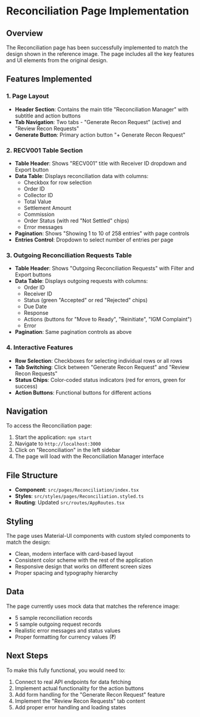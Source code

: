 # Reconciliation Page Implementation

## Overview
The Reconciliation page has been successfully implemented to match the design shown in the reference image. The page includes all the key features and UI elements from the original design.

## Features Implemented

### 1. Page Layout
- **Header Section**: Contains the main title "Reconciliation Manager" with subtitle and action buttons
- **Tab Navigation**: Two tabs - "Generate Recon Request" (active) and "Review Recon Requests"
- **Generate Button**: Primary action button "+ Generate Recon Request"

### 2. RECV001 Table Section
- **Table Header**: Shows "RECV001" title with Receiver ID dropdown and Export button
- **Data Table**: Displays reconciliation data with columns:
  - Checkbox for row selection
  - Order ID
  - Collector ID
  - Total Value
  - Settlement Amount
  - Commission
  - Order Status (with red "Not Settled" chips)
  - Error messages
- **Pagination**: Shows "Showing 1 to 10 of 258 entries" with page controls
- **Entries Control**: Dropdown to select number of entries per page

### 3. Outgoing Reconciliation Requests Table
- **Table Header**: Shows "Outgoing Reconciliation Requests" with Filter and Export buttons
- **Data Table**: Displays outgoing requests with columns:
  - Order ID
  - Receiver ID
  - Status (green "Accepted" or red "Rejected" chips)
  - Due Date
  - Response
  - Actions (buttons for "Move to Ready", "Reinitiate", "IGM Complaint")
  - Error
- **Pagination**: Same pagination controls as above

### 4. Interactive Features
- **Row Selection**: Checkboxes for selecting individual rows or all rows
- **Tab Switching**: Click between "Generate Recon Request" and "Review Recon Requests"
- **Status Chips**: Color-coded status indicators (red for errors, green for success)
- **Action Buttons**: Functional buttons for different actions

## Navigation
To access the Reconciliation page:
1. Start the application: `npm start`
2. Navigate to `http://localhost:3000`
3. Click on "Reconciliation" in the left sidebar
4. The page will load with the Reconciliation Manager interface

## File Structure
- **Component**: `src/pages/Reconciliation/index.tsx`
- **Styles**: `src/styles/pages/Reconciliation.styled.ts`
- **Routing**: Updated `src/routes/AppRoutes.tsx`

## Styling
The page uses Material-UI components with custom styled components to match the design:
- Clean, modern interface with card-based layout
- Consistent color scheme with the rest of the application
- Responsive design that works on different screen sizes
- Proper spacing and typography hierarchy

## Data
The page currently uses mock data that matches the reference image:
- 5 sample reconciliation records
- 5 sample outgoing request records
- Realistic error messages and status values
- Proper formatting for currency values (₹)

## Next Steps
To make this fully functional, you would need to:
1. Connect to real API endpoints for data fetching
2. Implement actual functionality for the action buttons
3. Add form handling for the "Generate Recon Request" feature
4. Implement the "Review Recon Requests" tab content
5. Add proper error handling and loading states 